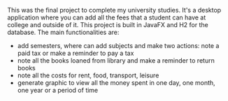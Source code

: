  This was the final project to complete my university studies. It's a desktop application where you can add all the fees that a student can have at college and outside of it. 
This project is built in JavaFX and H2 for the database.
The main functionalities are:
- add semesters, where can add subjects and make two actions: note a paid tax or make a reminder to pay a tax
- note all the books loaned from library and make a reminder to return books
- note all the costs for rent, food, transport, leisure
- generate graphic to view all the money spent in one day, one month, one year or a period of time
